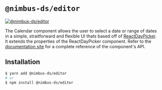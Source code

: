 # `@nimbus-ds/editor`

[![@nimbus-ds/editor](https://img.shields.io/npm/v/@nimbus-ds/editor?label=%40nimbus-ds%2Feditor)](https://www.npmjs.com/package/@nimbus-ds/editor)

The Calendar component allows the user to select a date or range of dates in a simple, straitforward and flexible UI thats based off of [ReactDayPicker](https://react-day-picker.js.org/).
It extends the properties of the ReactDayPicker component. Refer to the [documentation site](https://react-day-picker.js.org/reference) for a complete reference of the component's API.

## Installation

```sh
$ yarn add @nimbus-ds/editor
# or
$ npm install @nimbus-ds/editor
```
